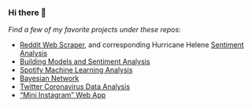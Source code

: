 ### Hi there 👋

*Find a few of my favorite projects under these repos*:
- [Reddit Web Scraper](https://github.com/sjanefullerton/Web-Scraper), and corresponding Hurricane Helene [Sentiment Analysis](https://github.com/sjanefullerton/Sentiment-Analysis)
- [Building Models and Sentiment Analysis](https://github.com/sjanefullerton/Sentiment-Analysis)
- [Spotify Machine Learning Analysis](https://github.com/sjanefullerton/Spotify-Analysis)
- [Bayesian Network](https://github.com/sjanefullerton/Bayesian-Networks)
- [Twitter Coronavirus Data Analysis](https://github.com/sjanefullerton/twitter_coronavirus)
- [“Mini Instagram” Web App](https://github.com/sjanefullerton/flask-on-docker)
